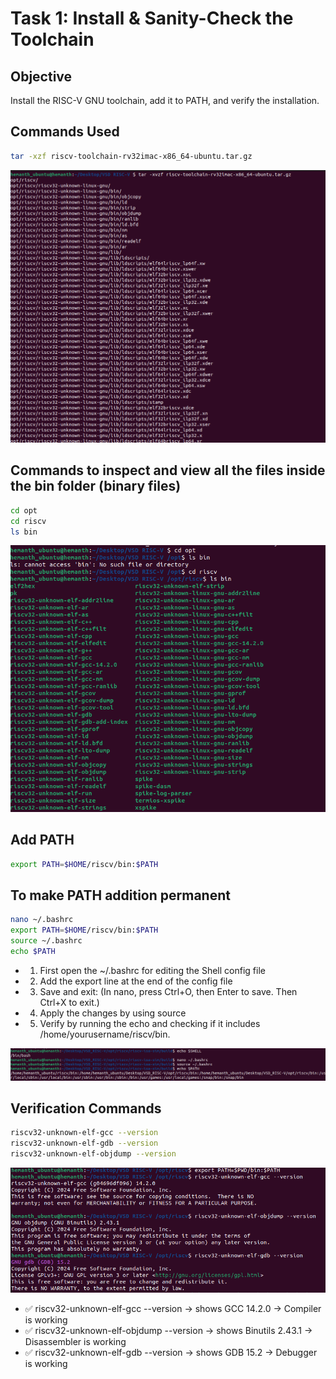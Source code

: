 
# Task 1: Install & Sanity-Check the Toolchain

## Objective
Install the RISC-V GNU toolchain, add it to PATH, and verify the installation.

## Commands Used
```bash
tar -xzf riscv-toolchain-rv32imac-x86_64-ubuntu.tar.gz
```

![Unpacking and installing](<./Output Screenshots/Unpacking and installing.png>)


## Commands to inspect and view all the files inside the bin folder (binary files)
```bash
cd opt
cd riscv
ls bin
```
![Inspect](<./Output Screenshots/Inspecting files.png>)


## Add PATH 
```bash
export PATH=$HOME/riscv/bin:$PATH
```

## To make PATH addition permanent
```bash
nano ~/.bashrc
export PATH=$HOME/riscv/bin:$PATH
source ~/.bashrc
echo $PATH
```
- 1. First open the ~/.bashrc for editing the Shell config file
- 2. Add the export line at the end of the config file
- 3. Save and exit: (In nano, press Ctrl+O, then Enter to save. Then Ctrl+X to exit.) 
- 4. Apply the changes by using source 
- 5. Verify by running the echo and checking if it includes /home/yourusername/riscv/bin.

![Permanent PATH](<./Output Screenshots/Permanent PATH.png>)

## Verification Commands
```bash
riscv32-unknown-elf-gcc --version
riscv32-unknown-elf-gdb --version
riscv32-unknown-elf-objdump --version
```

![Add PATH](<./Output%20Screenshots/Add PATH and verification.png>)

- ✅ riscv32-unknown-elf-gcc --version → shows GCC 14.2.0 → Compiler is working
- ✅ riscv32-unknown-elf-objdump --version → shows Binutils 2.43.1 → Disassembler is working
- ✅ riscv32-unknown-elf-gdb --version → shows GDB 15.2 → Debugger is working

